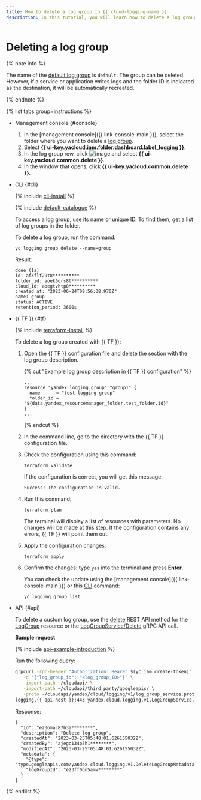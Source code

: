 ```yaml
---
title: How to delete a log group in {{ cloud-logging-name }}
description: In this tutorial, you will learn how to delete a log group in {{ cloud-logging-name }}.
---
```


# Deleting a log group

{% note info %}

The name of the [default log group](../concepts/log-group.md) is `default`. The group can be deleted. However, if a service or application writes logs and the folder ID is indicated as the destination, it will be automatically recreated.

{% endnote %}

{% list tabs group=instructions %}

- Management console {#console}

   1. In the [management console]({{ link-console-main }}), select the folder where you want to delete a [log group](../concepts/log-group.md).
   1. Select **{{ ui-key.yacloud.iam.folder.dashboard.label_logging }}**.
   1. In the log group row, click ![image](../../_assets/console-icons/ellipsis.svg) and select **{{ ui-key.yacloud.common.delete }}**.
   1. In the window that opens, click **{{ ui-key.yacloud.common.delete }}**.

- CLI {#cli}

   {% include [cli-install](../../_includes/cli-install.md) %}

   {% include [default-catalogue](../../_includes/default-catalogue.md) %}

   To access a log group, use its name or unique ID. To find them, [get](./list.md) a list of log groups in the folder.

   To delete a log group, run the command:

   ```
   yc logging group delete --name=group
   ```

   Result:

   ```
   done (1s)
   id: af3flf29t8**********
   folder_id: aoek6qrs8t**********
   cloud_id: aoegtvhtp8**********
   created_at: "2023-06-24T09:56:38.970Z"
   name: group
   status: ACTIVE
   retention_period: 3600s
   ```

- {{ TF }} {#tf}

   {% include [terraform-install](../../_includes/terraform-install.md) %}

   To delete a log group created with {{ TF }}:

   1. Open the {{ TF }} configuration file and delete the section with the log group description.

      {% cut "Example log group description in {{ TF }} configuration" %}

      ```hcl
      ...
      resource "yandex_logging_group" "group1" {
        name      = "test-logging-group"
        folder_id = "${data.yandex_resourcemanager_folder.test_folder.id}"
      }
      ...
      ```

      {% endcut %}

   1. In the command line, go to the directory with the {{ TF }} configuration file.

   1. Check the configuration using this command:

      ```
      terraform validate
      ```

      If the configuration is correct, you will get this message:

      ```
      Success! The configuration is valid.
      ```

   1. Run this command:

      ```
      terraform plan
      ```

      The terminal will display a list of resources with parameters. No changes will be made at this step. If the configuration contains any errors, {{ TF }} will point them out.

   1. Apply the configuration changes:

      ```
      terraform apply
      ```

   1. Confirm the changes: type `yes` into the terminal and press **Enter**.

      You can check the update using the [management console]({{ link-console-main }}) or this [CLI](../../cli/quickstart.md) command:

      ```
      yc logging group list
      ```

- API {#api}

   To delete a custom log group, use the [delete](../api-ref/LogGroup/delete.md) REST API method for the [LogGroup](../api-ref/LogGroup/index.md) resource or the [LogGroupService/Delete](../api-ref/grpc/LogGroup/delete.md) gRPC API call.


   **Sample request**

   {% include [api-example-introduction](../../_includes/logging/api-example-introduction.md) %}

   Run the following query:

   ```bash
   grpcurl -rpc-header "Authorization: Bearer $(yc iam create-token)" \
      -d '{"log_group_id": "<log_group_ID>"}' \
      -import-path ~/cloudapi/ \
      -import-path ~/cloudapi/third_party/googleapis/ \
      -proto ~/cloudapi/yandex/cloud/logging/v1/log_group_service.proto \
   logging.{{ api-host }}:443 yandex.cloud.logging.v1.LogGroupService.Delete
   ```

   Response:

   ```text
   {
     "id": "e23omac87b3a********",
     "description": "Delete log group",
     "createdAt": "2023-03-25T05:48:01.626155032Z",
     "createdBy": "ajego134p5h1********",
     "modifiedAt": "2023-03-25T05:48:01.626155032Z",
     "metadata": {
       "@type": "type.googleapis.com/yandex.cloud.logging.v1.DeleteLogGroupMetadata",
       "logGroupId": "e23ff0on5amv********"
     }
   }
   ```


{% endlist %}
